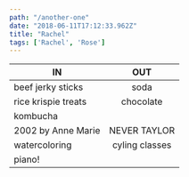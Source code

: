 ```yaml
---
path: "/another-one"
date: "2018-06-11T17:12:33.962Z"
title: "Rachel"
tags: ['Rachel', 'Rose']
---
```


| IN            | OUT           | 
| ------------- |:-------------:| 
| beef jerky sticks  | soda | 
| rice krispie treats     | chocolate   |  
| kombucha |  | 
| 2002 by Anne Marie | NEVER TAYLOR      | 
| watercoloring | cyling classes   | 
| piano! |      | 



